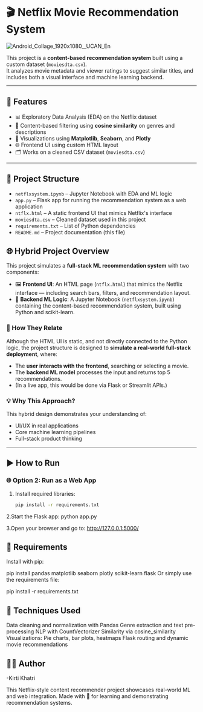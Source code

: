 # 🎬 Netflix Movie Recommendation System
![Android_Collage_1920x1080__UCAN_En](https://github.com/user-attachments/assets/4cbb6b04-9350-4afe-a32d-d58ed3f3551d)


This project is a **content-based recommendation system** built using a custom dataset (`moviesdta.csv`).  
It analyzes movie metadata and viewer ratings to suggest similar titles, and includes both a visual interface and machine learning backend.

---

## 📌 Features
- 📊 Exploratory Data Analysis (EDA) on the Netflix dataset  
- 🧠 Content-based filtering using **cosine similarity** on genres and descriptions  
- 🎨 Visualizations using **Matplotlib**, **Seaborn**, and **Plotly**  
- 🌐 Frontend UI using custom HTML layout  
- 🗂 Works on a cleaned CSV dataset (`moviesdta.csv`)

---

## 📁 Project Structure

- `netflxsystem.ipynb` – Jupyter Notebook with EDA and ML logic  
- `app.py` – Flask app for running the recommendation system as a web application  
- `ntflx.html` – A static frontend UI that mimics Netflix's interface  
- `moviesdta.csv` – Cleaned dataset used in this project  
- `requirements.txt` – List of Python dependencies  
- `README.md` – Project documentation (this file)

## 🌐 Hybrid Project Overview

This project simulates a **full-stack ML recommendation system** with two components:

- 🖼 **Frontend UI**: An HTML page (`ntflx.html`) that mimics the Netflix interface — including search bars, filters, and recommendation layout.
- 🧪 **Backend ML Logic**: A Jupyter Notebook (`netflxsystem.ipynb`) containing the content-based recommendation system, built using Python and scikit-learn.

### 🧩 How They Relate

Although the HTML UI is static, and not directly connected to the Python logic, the project structure is designed to **simulate a real-world full-stack deployment**, where:

- The **user interacts with the frontend**, searching or selecting a movie.
- The **backend ML model** processes the input and returns top 5 recommendations.
- (In a live app, this would be done via Flask or Streamlit APIs.)

### 💡 Why This Approach?

This hybrid design demonstrates your understanding of:
- UI/UX in real applications  
- Core machine learning pipelines  
- Full-stack product thinking

---

## ▶️ How to Run

### 🌐 Option 2: Run as a Web App

1. Install required libraries:
   ```bash
   pip install -r requirements.txt
2.Start the Flask app:
python app.py

3.Open your browser and go to:
http://127.0.0.1:5000/

## 🧾 Requirements
Install with pip:

pip install pandas matplotlib seaborn plotly scikit-learn flask
Or simply use the requirements file:

pip install -r requirements.txt

## 🧠 Techniques Used

Data cleaning and normalization with Pandas
Genre extraction and text pre-processing
NLP with CountVectorizer
Similarity via cosine_similarity
Visualizations: Pie charts, bar plots, heatmaps
Flask routing and dynamic movie recommendations

## 🙋‍♀️ Author

-Kirti Khatri

This Netflix-style content recommender project showcases real-world ML and web integration.
Made with 💖 for learning and demonstrating recommendation systems.













